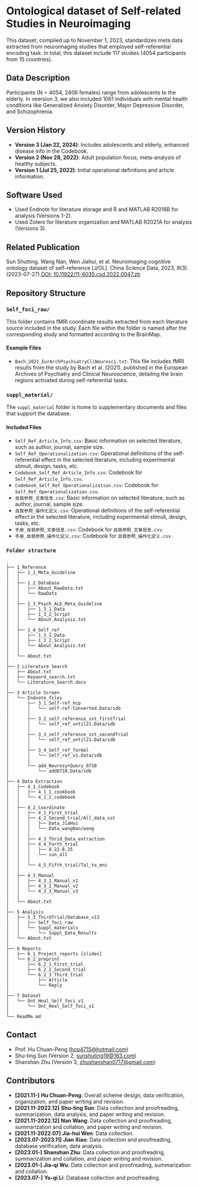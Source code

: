# Ontological dataset of Self-related Studies in Neuroimaging
This dataset, compiled up to November 1, 2023, standardizes meta data extracted from neuroimaging studies that employed self-referential encoding task. In total, this dataset include 117 studies (4054 participants from 15 countries).

## Data Description
Participants (N = 4054, 2406 females) range from adolescents to the elderly. In veersion 3, we also included 1061 individuals with mental health conditions like Generalized Anxiety Disorder, Major Depressive Disorder, and Schizophrenia.

## Version History
- **Version 3 (Jan 22, 2024)**: Includes adolescents and elderly, enhanced disease info in the Codebook.
- **Version 2 (Nov 28, 2022)**: Adult population focus, meta-analysis of healthy subjects.
- **Version 1 (Jul 25, 2022)**: Initial operational definitions and article information.

## Software Used
- Used Endnote for literature storage and R and MATLAB R2018B for analysis (Versions 1-2).
- Used Zotero for literature organization and MATLAB R2021A for analysis (Versions 3).

## Related Publication
Sun Shutting, Wang Nan, Wen Jiahui, et al. Neuroimaging cognitive ontology dataset of self-reference [J/OL]. China Science Data, 2023, 8(3). (2023-07-27).[DOI: 10.11922/11-6035.csd.2022.0047.zh](https://doi.org/10.11922/11-6035.csd.2022.0047.zh)

## Repository Structure
### `Self_foci_raw/`
This folder contains fMRI coordinate results extracted from each literature source included in the study. Each file within the folder is named after the corresponding study and formatted according to the BrainMap.
#### Example Files
- `Bach_2021_EurArchPsychiatryCliNeurosci.txt`: This file includes fMRI results from the study by Bach et al. (2021), published in the European Archives of Psychiatry and Clinical Neuroscience, detailing the brain regions activated during self-referential tasks.

### `suppl_material/`
The `suppl_material` folder is home to supplementary documents and files that support the database. 
#### Included Files
- `Self_Ref_Article_Info.csv`: Basic information on selected literature, such as author, journal, sample size.
- `Self_Ref_Operationalization.csv`: Operational definitions of the self-referential effect in the selected literature, including experimental stimuli, design, tasks, etc.
- `Codebook_Self_Ref_Article_Info.csv`: Codebook for `Self_Ref_Article_Info.csv`.
- `Codebook_Self_Ref_Operationalization.csv`: Codebook for `Self_Ref_Operationalization.csv`.
- `自我参照_文章信息.csv`: Basic information on selected literature, such as author, journal, sample size.
- `自我参照_操作化定义.csv`: Operational definitions of the self-referential effect in the selected literature, including experimental stimuli, design, tasks, etc.
- `手册_自我参照_文章信息.csv`: Codebook for `自我参照_文章信息.csv`.
- `手册_自我参照_操作化定义.csv`: Codebook for `自我参照_操作化定义.csv`.

### `Folder structure`
```
.
├── 1_Reference
│   ├── 1_1_Meta_Guideline
│   │
│   ├── 1_2_Database
│   │   ├── About_RawData.txt
│   │   └── RawData
│   │
│   ├── 1_3_Psych_ALE_Meta_Guideline
│   │   ├── 1_3_1_Data
│   │   ├── 1_3_2_Script
│   │   └── About_Analysis.txt
│   │
│   ├── 1_4_Self_ref
│   │   ├── 1_3_1_Data
│   │   ├── 1_3_2_Script
│   │   └── About_Analysis.txt
│   │
│   └── About.txt
│
├── 2_Literature Search
│   ├── About.txt
│   ├── Keyword_search.txt
│   └── Literature_Search.docx
│
├── 3 Article Screen
│   └── Endnote_files
│       ├── 3_1_Self-ref_hcp
│       │   └── self-ref-Converted.Data/sdb
│       │
│       ├── 3_2_self_reference_sst_firstTrial
│       │   └── self_ref_until21.Data/sdb
│       │
│       ├── 3_3_self_reference_sst_secondTrial
│       │   └── self_ref_until21.Data/sdb
│       │
│       ├── 3_4_Self_ref_formal
│       │   └── Self_ref_v1.Data/sdb
│       │
│       └── add_Neurosy+Query_0710
│           └── add0710.Data/sdb
│
├── 4 Data Extraction
│   ├── 4_1_Codebook
│   │   ├── 4_1_1_cookbook
│   │   └── 4_1_2_codebook
│   │
│   ├── 4_2_Coordinate
│   │   ├── 4_1_First_trial
│   │   ├── 4_2_Second_trial/All_data_sst
│   │   │   ├── Data_JiaHui
│   │   │   └── Data_wangNan/wang
│   │   │
│   │   ├── 4_3_Thrid_Data_extraction
│   │   ├── 4_4_Forth_trial
│   │   │   ├── 8.22-8.25
│   │   │   └── sun_all
│   │   │
│   │   └── 4_5_Fifth_trial/Tal_to_mni
│   │
│   ├── 4_3_Manual
│   │   ├── 4_3_1_Manual_v1
│   │   ├── 4_3_2_Manual_v2
│   │   └── 4_3_3_Manual_v3
│   │
│   └── About.txt
│
├── 5 Analysis
│   ├── 5_3_ThirdTrial/Database_v13
│   │   ├── Self_foci_raw
│   │   └── Suppl_materials
│   │       └── Suppl_Data_Results
│   └── About.txt
│
├── 6 Reports
│   ├── 6_1_Project_reports [slides]
│   └── 6_2_preprint
│       ├── 6_2_1_First_trial
│       ├── 6_2_2_Second_trial
│       └── 6_2_3_Third_trial
│           ├── Article
│           └── Reply
│
├── 7 Dataset
│   └── Ont_Heal_Self_foci_v1
│       └── Ont_Heal_Self_foci_v1
│
└── ReadMe.md
```

## Contact
- Prof. Hu Chuan-Peng (hcp4715@hotmail.com)
- Shu-ting Sun (Version 2, sunshuting19@163.com)
- Shanshan Zhu (Version 3, zhushanshan0717@gmail.com)

## Contributors
- **[2021.11-]** **Hu Chuan-Peng**: Overall scheme design, data verification, organization, and paper writing and revision.
- **[2021.11-2022.12]** **Shu-ting Sun**: Data collection and proofreading, summarization, data analysis, and paper writing and revision.
- **[2021.11-2022.12]** **Nan Wang**: Data collection and proofreading, summarization and collation, and paper writing and revision.
- **[2021.11-2022.07]** **Jia-hui Wen**: Data collection.
- **[2023.07-2023.11]** **Jian Xiao**: Data collection and proofreading, database verification, data analysis.
- **[2023.01-]** **Shanshan Zhu**: Data collection and proofreading, summarization and collation, and paper writing and revision.
- **[2023.01-]** **Jia-qi Wu**: Data collection and proofreading, summarization and collation.
- **[2023.07-]** **Ya-qi Li**: Database collection and proofreading.


